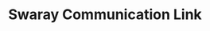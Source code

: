---
title: "Swaray Communication Link"
url: /gbarnga/swaray-communication-link/
shop: Elektronik
---